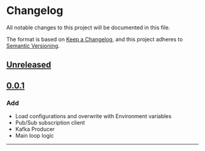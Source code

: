 # Changelog

All notable changes to this project will be documented in this file.

The format is based on [Keep a Changelog](https://keepachangelog.com/en/1.1.0/),
and this project adheres to [Semantic Versioning](https://semver.org/spec/v2.0.0.html).

## [Unreleased]

## [0.0.1]

### Add

- Load configurations and overwrite with Environment variables
- Pub/Sub subscription client
- Kafka Producer
- Main loop logic

---

[unreleased]: https://github.com/danielpafonso/go-p2k/compare/v0.0.1...HEAD
[0.0.1]: https://github.com/danielpafonso/go-p2k/releases/tag/v0.0.1
